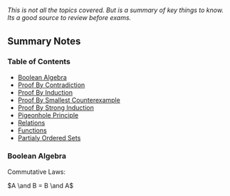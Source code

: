 ###### This is not all the topics covered. But is a summary of key things to know. Its a good source to review before exams.

## Summary Notes

### Table of Contents

- [Boolean Algebra](#boolean-algebra)
- [Proof By Contradiction](#proof-by-contradiction)
- [Proof By Induction](#proof-by-induction)
- [Proof By Smallest Counterexample](#proof-by-smallest-counterexample)
- [Proof By Strong Induction](#proof-by-strong-induction)
- [Pigeonhole Principle](#pigeonhole-principle)
- [Relations](#relations)
- [Functions](#functions)
- [Partialy Ordered Sets](#partialy-ordered-sets)


### Boolean Algebra

Commutative Laws:

$A \and B = B \and A$








